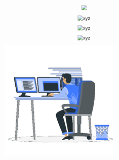 <p align="center">
<a href="https://github.com/DenverCoder1/readme-typing-svg"><img src="https://readme-typing-svg.herokuapp.com?font=Time+New+Roman&color=cyan&size=25&center=true&vCenter=true&width=600&height=100&lines=Computational+Science+and+Engineering;Mathematical+Statistics;ML/DL+Engineering"></a>
</p>

<p align="center"><img src="https://github-readme-stats.vercel.app/api?username=Tomas-Kozak&show_icons=true&theme=midnight-purple&count_private=true&include_all_commits=true&hide_title=true" alt="xyz" /></p>
<p align="center"><img src="https://github-readme-streak-stats.herokuapp.com/?user=Tomas-Kozak&theme=violet-punch" alt="xyz" /></p>
<p align="center"><img src="https://github-readme-stats.vercel.app/api/top-langs/?username=Tomas-Kozak&langs_count=10&layout=compact&theme=midnight-purple&custom_title='Top Langs'" alt="xyz" /></p>

<div align="center" style="display: flex; justify-content: space-between; align: center;">
<picture> <img align="center" src="https://github.com/Tomas-Kozak/Tomas-Kozak/blob/main/gif.gif" width=350px></picture>
</div>
